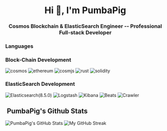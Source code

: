 <h1 align="center">Hi 👋, I'm PumbaPig</h1>
<h3 align="center">Cosmos Blockchain & ElasticSearch Engineer -- Professional Full-stack Developer</h3>

### Languages  

### Block-Chain Development
![cosmos](https://img.shields.io/badge/Cosmos-3C3C3D?style=for-the-badge&logo=cosmos&logoColor=white)
![ethereum](https://img.shields.io/badge/Ethereum-3C3C3D?style=for-the-badge&logo=ethereum&logoColor=white)
![cosmjs](https://img.shields.io/badge/Web_3-F16822?style=for-the-badge&logo=web3.js&logoColor=white)
![rust](https://img.shields.io/badge/Rust-363636?style=for-the-badge&logo=rust&logoColor=white)
![solidity](https://img.shields.io/badge/Solidity-363636?style=for-the-badge&logo=solidity&logoColor=white)

### ElasticSearch Development
![Elasticsearch(8.5.0)](https://img.shields.io/badge/Cosmos-3C3C3D?style=for-the-badge&logo=cosmos&logoColor=white)
![Logstash](https://img.shields.io/badge/Ethereum-3C3C3D?style=for-the-badge&logo=ethereum&logoColor=white)
![Kibana](https://img.shields.io/badge/Web_3-F16822?style=for-the-badge&logo=web3.js&logoColor=white)
![Beats](https://img.shields.io/badge/Rust-363636?style=for-the-badge&logo=rust&logoColor=white)
![Crawler](https://img.shields.io/badge/Solidity-363636?style=for-the-badge&logo=solidity&logoColor=white)

<h2> &nbsp;PumbaPig's Github Stats</h2>
<span align="left">

![PumbaPig's GitHub Stats](https://github-readme-stats.vercel.app/api?username=PumbaPig413&show_icons=true&hide_border=true&bg_color=3D3D3D&title_color=00E6FE&icon_color=00E6FE&text_color=FFFFFF)
</span>
<span align="right">
![My GitHub Streak](https://github-readme-streak-stats.herokuapp.com/?user=PumbaPig413&hide_border=true&theme=black-ice&background=3D3D3D&stroke=00E6FE)
</span>